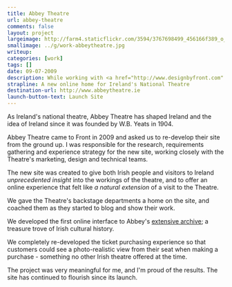 ```yaml
---
title: Abbey Theatre
url: abbey-theatre
comments: false
layout: project
largeimage: http://farm4.staticflickr.com/3594/3767698499_456166f389_o_d.jpg
smallimage: ../g/work-abbeytheatre.jpg
writeup: 
categories: [work]
tags: []
date: 09-07-2009
description: While working with <a href="http://www.designbyfront.com" title="Front">Front</a> I had the privilege of working on a new online presence for Abbey Theatre. 
strapline: A new online home for Ireland's National Theatre
destination-url: http://www.abbeytheatre.ie
launch-button-text: Launch Site
---
```

As Ireland's national theatre, Abbey Theatre has shaped Ireland and the idea of Ireland since it was founded by W.B. Yeats in 1904. 

Abbey Theatre came to Front in 2009 and asked us to re-develop their site from the ground up. I was responsible for the research, requirements gathering and experience strategy for the new site, working closely with the Theatre's marketing, design and technical teams. 

The new site was created to give both Irish people and visitors to Ireland *unprecedented insight* into the workings of the theatre, and to offer an online experience that felt like *a natural extension* of a visit to the Theatre. 

We gave the Theatre's backstage departments a home on the site, and coached them as they started to blog and show their work. 

We developed the first online interface to Abbey's <a href="http://www.abbeytheatre.ie/archives">extensive archive</a>; a treasure trove of Irish cultural history. 

We completely re-developed the ticket purchasing experience so that customers could see a photo-realistic view from their seat when making a purchase - something no other Irish theatre offered at the time. 

The project was very meaningful for me, and I'm proud of the results. The site has continued to flourish since its launch.